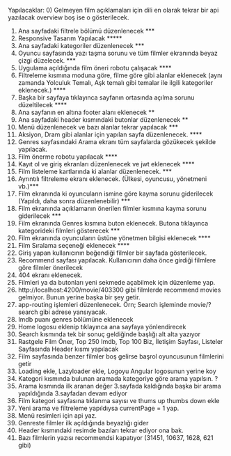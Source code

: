 Yapılacaklar: 
0) Gelmeyen film açıklamaları için dili en olarak tekrar bir api yazılacak overview boş ise o gösterilecek.
1) Ana sayfadaki filtrele bölümü düzenlenecek ***
2) Responsive Tasarım Yapılacak *****
3) Ana sayfadaki kategoriler düzenlenecek ***
4) Oyuncu sayfasında yazı taşma sorunu ve tüm filmler ekranında beyaz çizgi düzelecek. ***
5) Uygulama açıldığında film öneri robotu çalışacak ****
6) Filtreleme kısmına moduna göre, filme göre gibi alanlar eklenecek (aynı zamanda Yolculuk Temalı, Aşk temalı gibi temalar ile ilgili kategoriler eklenecek.) ****
7) Başka bir sayfaya tıklayınca sayfanın ortasında açılma sorunu düzeltilecek ****
8) Ana sayfanın en altına footer alanı eklenecek **
9) Ana sayfadaki header kısmındaki butonlar düzenlenecek **
10) Menü düzenlenecek ve bazı alanlar tekrar yapılacak ***
11) Aksiyon, Dram gibi alanlar için yapılan  sayfa düzenlenecek. ****
12) Genres sayfasındaki Arama ekranı tüm sayfalarda gözükecek şekilde yapılacak.
13) Film önerme robotu yapılacak ****
14) Kayıt ol ve giriş ekranları düzenlenecek ve jwt eklenecek ****
15) Film listeleme kartlarında ki alanlar düzenlenecek.  ***
17) Ayrıntılı filtreleme ekranı eklenecek. (Ülkesi, oyuncusu, yönetmeni vb.)***
18) Film ekranında ki oyuncuların ismine göre kayma sorunu giderilecek (Yapıldı, daha sonra düzenlenebilir) ***
19) Film ekranında açıklamanın önerilen filmler kısmına kayma sorunu giderilecek ***
21) Film ekranında Genres kısmına buton eklenecek. Butona tıklayınca kategorideki filmleri gösterecek ***
22) Film ekranında oyuncuların üstüne yönetmen bilgisi eklenecek ****
23) Film Sıralama seçeneği eklenecek ****
24) Giriş yapan kullanıcının beğendiği filmler bir sayfada gösterilecek.
26) Recommend sayfası yapılacak. Kullanıcının daha önce girdiği filmlere göre filmler önerilecek
29) 404 ekranı eklenecek.
32) Filmleri ya da butonları yeni sekmede açabilmek için düzenleme yap. 
33) http://localhost:4200/movie/403300 gibi filmlerde recommend movies gelmiyor. Bunun yerine başka bir şey getir.
34) app-routing işlemleri düzenlenecek. Örn; Search işleminde movie/?search gibi adrese yansıyacak.
35) Imdb puanı genres bölümüne eklenecek
36) Home logosu eklenip tıklayınca ana sayfaya yönlendirecek
37) Search kısmında tek bir sonuç geldiğinde başlığı alt alta yazıyor
38) Rastgele Film Öner, Top 250 Imdb, Top 100 Biz, İletişim Sayfası, Listeler Sayfasında Header kısmı yapılacak
39) Film sayfasında benzer filmler boş gelirse başrol oyuncusunun filmlerini getir
40) Loading ekle, Lazyloader ekle, Logoyu Angular logosunun yerine koy
41) Kategori kısmında bulunan aramada kategoriye göre arama yapılsın. ?
44) Arama kısmında ilk aranan değer 3.sayfada kaldığında başka bir arama yapıldığında 3.sayfadan devam ediyor
45) Film kategori sayfasına tıklanma sayısı ve thums up thumbs down ekle
46) Yeni arama ve filtreleme yapıldıysa currentPage = 1 yap. 
47) Menü resimleri için api yaz. 
48) Genreste filmler ilk açıldığında beyazlığı gider
49) Header kısmındaki resimde bazıları tekrar ediyor ona bak.
49) Bazı filmlerin yazısı recommendsi kapatıyor (31451, 10637, 1628, 621 gibi)
